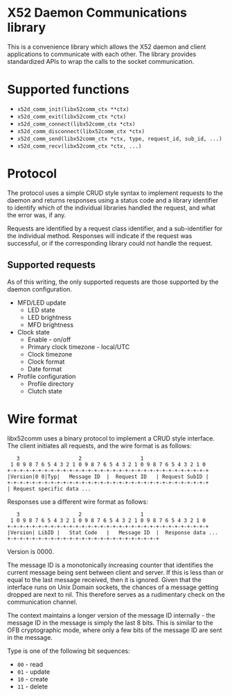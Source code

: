 X52 Daemon Communications library
=================================

This is a convenience library which allows the X52 daemon and client
applications to communicate with each other. The library provides standardized
APIs to wrap the calls to the socket communication.

# Supported functions

* `x52d_comm_init(libx52comm_ctx **ctx)`
* `x52d_comm_exit(libx52comm_ctx *ctx)`
* `x52d_comm_connect(libx52comm_ctx *ctx)`
* `x52d_comm_disconnect(libx52comm_ctx *ctx)`
* `x52d_comm_send(libx52comm_ctx *ctx, type, request_id, sub_id, ...)`
* `x52d_comm_recv(libx52comm_ctx *ctx, ...)`

# Protocol

The protocol uses a simple CRUD style syntax to implement requests to the daemon
and returns responses using a status code and a library identifier to identify
which of the individual libraries handled the request, and what the error was,
if any.

Requests are identified by a request class identifier, and a sub-identifier for
the individual method. Responses will indicate if the request was successful, or
if the corresponding library could not handle the request.

## Supported requests

As of this writing, the only supported requests are those supported by the
daemon configuration.

* MFD/LED update
    * LED state
    * LED brightness
    * MFD brightness
* Clock state
    * Enable - on/off
    * Primary clock timezone - local/UTC
    * Clock timezone
    * Clock format
    * Date format
* Profile configuration
    * Profile directory
    * Clutch state

# Wire format

libx52comm uses a binary protocol to implement a CRUD style interface. The
client initiates all requests, and the wire format is as follows:

       3                   2                   1
     1 0 9 8 7 6 5 4 3 2 1 0 9 8 7 6 5 4 3 2 1 0 9 8 7 6 5 4 3 2 1 0
    +-+-+-+-+-+-+-+-+-+-+-+-+-+-+-+-+-+-+-+-+-+-+-+-+-+-+-+-+-+-+-+-+
    |Version|0 0|Typ|   Message ID  |  Request ID   | Request SubID |
    +-+-+-+-+-+-+-+-+-+-+-+-+-+-+-+-+-+-+-+-+-+-+-+-+-+-+-+-+-+-+-+-+
    | Request specific data ...

Responses use a different wire format as follows:

       3                   2                   1
     1 0 9 8 7 6 5 4 3 2 1 0 9 8 7 6 5 4 3 2 1 0 9 8 7 6 5 4 3 2 1 0
    +-+-+-+-+-+-+-+-+-+-+-+-+-+-+-+-+-+-+-+-+-+-+-+-+-+-+-+-+-+-+-+-+
    |Version| LibID |   Stat Code   |   Message ID  |  Response data ...
    +-+-+-+-+-+-+-+-+-+-+-+-+-+-+-+-+-+-+-+-+-+-+-+-+

Version is 0000.

The message ID is a monotonically increasing counter that identifies the current
message being sent between client and server. If this is less than or equal to
the last message received, then it is ignored. Given that the interface runs on
Unix Domain sockets, the chances of a message getting dropped are next to nil.
This therefore serves as a rudimentary check on the communication channel.

The context maintains a longer version of the message ID internally - the
message ID in the message is simply the last 8 bits. This is similar to the OFB
cryptographic mode, where only a few bits of the message ID are sent in the
message.

Type is one of the following bit sequences:

* `00` - read
* `01` - update
* `10` - create
* `11` - delete

